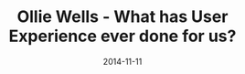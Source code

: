 ---
code: winterlocalhost201404
layout: post
published: true
title: Ollie Wells - What has User Experience ever done for us?
date: 2014-11-11
image: /winterlocalhost2014/ollie-wells.png
image-thum: /winterlocalhost2014/ollie-wells-thumb.png
categories: sketchnotes
speaker: olliewells
tags:
  - winterlocalhost2014
  - live

---